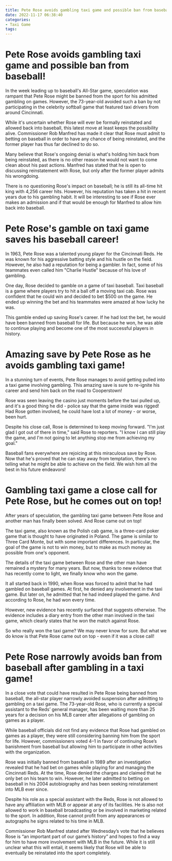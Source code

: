 ```yaml
---
title: Pete Rose avoids gambling taxi game and possible ban from baseball!
date: 2022-11-17 06:38:40
categories:
- Taxi Game
tags:
---
```



#  Pete Rose avoids gambling taxi game and possible ban from baseball!

In the week leading up to baseball's All-Star game, speculation was rampant that Pete Rose might be banned from the sport for his admitted gambling on games. However, the 73-year-old avoided such a ban by not participating in the celebrity softball game that featured taxi drivers from around Cincinnati.

While it's uncertain whether Rose will ever be formally reinstated and allowed back into baseball, this latest move at least keeps the possibility alive. Commissioner Rob Manfred has made it clear that Rose must admit to betting on baseball in order to have any chance of being reinstated, and the former player has thus far declined to do so.

Many believe that Rose's ongoing denial is what's holding him back from being reinstated, as there is no other reason he would not want to come clean about his past actions. Manfred has stated that he is open to discussing reinstatement with Rose, but only after the former player admits his wrongdoing.

There is no questioning Rose's impact on baseball; he is still its all-time hit king with 4,256 career hits. However, his reputation has taken a hit in recent years due to his gambling habit. It will be interesting to see if Rose ever makes an admission and if that would be enough for Manfred to allow him back into baseball.

#  Pete Rose's gamble on taxi game saves his baseball career!

In 1963, Pete Rose was a talented young player for the Cincinnati Reds. He was known for his aggressive batting style and his hustle on the field. However, he also had a reputation for being a gambler. In fact, some of his teammates even called him "Charlie Hustle" because of his love of gambling.

One day, Rose decided to gamble on a game of taxi baseball. Taxi baseball is a game where players try to hit a ball off a moving taxi cab. Rose was confident that he could win and decided to bet $500 on the game. He ended up winning the bet and his teammates were amazed at how lucky he was.

This gamble ended up saving Rose's career. If he had lost the bet, he would have been banned from baseball for life. But because he won, he was able to continue playing and become one of the most successful players in history.

#  Amazing save by Pete Rose as he avoids gambling taxi game!

In a stunning turn of events, Pete Rose manages to avoid getting pulled into a taxi game involving gambling. This amazing save is sure to re-ignite his career and send him back on the road to Cooperstown!

Rose was seen leaving the casino just moments before the taxi pulled up, and it's a good thing he did - police say that the game inside was rigged! Had Rose gotten involved, he could have lost a lot of money - or worse, been hurt.

Despite his close call, Rose is determined to keep moving forward. "I'm just glad I got out of there in time," said Rose to reporters. "I know I can still play the game, and I'm not going to let anything stop me from achieving my goal."

Baseball fans everywhere are rejoicing at this miraculous save by Rose. Now that he's proved that he can stay away from temptation, there's no telling what he might be able to achieve on the field. We wish him all the best in his future endeavors!

#  Gambling taxi game a close call for Pete Rose, but he comes out on top!

After years of speculation, the gambling taxi game between Pete Rose and another man has finally been solved. And Rose came out on top!

The taxi game, also known as the Polish cab game, is a three-card poker game that is thought to have originated in Poland. The game is similar to Three Card Monte, but with some important differences. In particular, the goal of the game is not to win money, but to make as much money as possible from one's opponent.

The details of the taxi game between Rose and the other man have remained a mystery for many years. But now, thanks to new evidence that has recently come to light, we finally know who won the game.

It all started back in 1990, when Rose was forced to admit that he had gambled on baseball games. At first, he denied any involvement in the taxi game. But later on, he admitted that he had indeed played the game. And according to Rose, he had won every time.

However, new evidence has recently surfaced that suggests otherwise. The evidence includes a diary entry from the other man involved in the taxi game, which clearly states that he won the match against Rose.

So who really won the taxi game? We may never know for sure. But what we do know is that Pete Rose came out on top - even if it was a close call!

#  Pete Rose narrowly avoids ban from baseball after gambling in a taxi game!

In a close vote that could have resulted in Pete Rose being banned from baseball, the all-star player narrowly avoided suspension after admitting to gambling on a taxi game. The 73-year-old Rose, who is currently a special assistant to the Reds’ general manager, has been waiting more than 25 years for a decision on his MLB career after allegations of gambling on games as a player.

While baseball officials did not find any evidence that Rose had gambled on games as a player, they were still considering banning him from the sport for life. However, commissioners voted 4–1 in favor of continuing Rose’s banishment from baseball but allowing him to participate in other activities with the organization.

Rose was initially banned from baseball in 1989 after an investigation revealed that he had bet on games while playing for and managing the Cincinnati Reds. At the time, Rose denied the charges and claimed that he only bet on his team to win. However, he later admitted to betting on baseball in his 2004 autobiography and has been seeking reinstatement into MLB ever since.

Despite his role as a special assistant with the Reds, Rose is not allowed to have any affiliation with MLB or appear at any of its facilities. He is also not allowed to work in baseball broadcasting or be involved in marketing related to the sport. In addition, Rose cannot profit from any appearances or autographs he signs related to his time in MLB.

Commissioner Rob Manfred stated after Wednesday’s vote that he believes Rose is “an important part of our game’s history” and hopes to find a way for him to have more involvement with MLB in the future. While it is still unclear what this will entail, it seems likely that Rose will be able to eventually be reinstated into the sport completely.